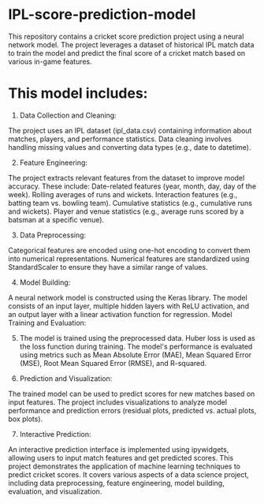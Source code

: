 # IPL-score-prediction-model
This repository contains a cricket score prediction project using a neural network model. The project leverages a dataset of historical IPL match data to train the model and predict the final score of a cricket match based on various in-game features.

# This model includes:

1. Data Collection and Cleaning:

The project uses an IPL dataset (ipl_data.csv) containing information about matches, players, and performance statistics.
Data cleaning involves handling missing values and converting data types (e.g., date to datetime).

2. Feature Engineering:

The project extracts relevant features from the dataset to improve model accuracy. These include:
Date-related features (year, month, day, day of the week).
Rolling averages of runs and wickets.
Interaction features (e.g., batting team vs. bowling team).
Cumulative statistics (e.g., cumulative runs and wickets).
Player and venue statistics (e.g., average runs scored by a batsman at a specific venue).

3. Data Preprocessing:
   
Categorical features are encoded using one-hot encoding to convert them into numerical representations.
Numerical features are standardized using StandardScaler to ensure they have a similar range of values.

4. Model Building:

A neural network model is constructed using the Keras library.
The model consists of an input layer, multiple hidden layers with ReLU activation, and an output layer with a linear activation function for regression.
Model Training and Evaluation:

5. The model is trained using the preprocessed data.
Huber loss is used as the loss function during training.
The model's performance is evaluated using metrics such as Mean Absolute Error (MAE), Mean Squared Error (MSE), Root Mean Squared Error (RMSE), and R-squared.

6. Prediction and Visualization:

The trained model can be used to predict scores for new matches based on input features.
The project includes visualizations to analyze model performance and prediction errors (residual plots, predicted vs. actual plots, box plots).

7. Interactive Prediction:

An interactive prediction interface is implemented using ipywidgets, allowing users to input match features and get predicted scores.
This project demonstrates the application of machine learning techniques to predict cricket scores. It covers various aspects of a data science project, including data preprocessing, feature engineering, model building, evaluation, and visualization.
